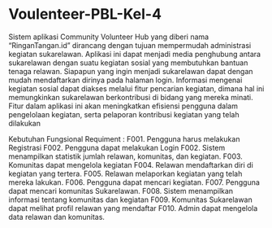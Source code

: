 # Voulenteer-PBL-Kel-4
Sistem aplikasi Community Volunteer Hub yang diberi nama “RinganTangan.id” dirancang dengan tujuan mempermudah administrasi kegiatan sukarelawan. Aplikasi ini dapat menjadi media penghubung antara sukarelawan dengan suatu kegiatan sosial yang membutuhkan bantuan tenaga relawan. Siapapun yang ingin menjadi sukarelawan dapat dengan mudah mendaftarkan dirinya pada halaman login. Informasi mengenai kegiatan sosial dapat diakses melalui fitur pencarian kegiatan, dimana hal ini memungkinkan sukarelawan berkontribusi di bidang yang mereka minati. Fitur dalam aplikasi ini akan meningkatkan efisiensi pengguna dalam pengelolaan kegiatan, serta pelaporan kontribusi kegiatan yang telah dilakukan


Kebutuhan Fungsional Requiment : 
F001. Pengguna harus melakukan  Registrasi 
F002. Pengguna dapat melakukan Login
F002. Sistem menampilkan statistik jumlah relawan, komunitas, dan kegiatan.
F003. Komunitas dapat mengelola kegiatan 
F004. Relawan mendaftarkan diri di kegiatan yang tertera.
F005. Relawan melaporkan kegiatan yang telah mereka lakukan.
F006. Pengguna dapat mencari kegiatan.
F007. Pengguna dapat mencari komunitas Sukarelawan.
F008. Sistem menampilkan informasi tentang komunitas dan kegiatan 
F009. Komunitas Sukarelawan dapat melihat profil relawan yang mendaftar
F010. Admin dapat mengelola data relawan dan komunitas.
